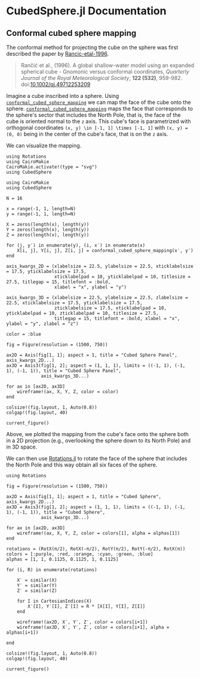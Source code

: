 # CubedSphere.jl Documentation

## Conformal cubed sphere mapping

The conformal method for projecting the cube on the sphere was first described the paper by [Rancic-etal-1996](@citet).

> Rančić et al., (1996). A global shallow-water model using an expanded spherical cube - Gnomonic versus conformal coordinates, _Quarterly Journal of the Royal Meteorological Society_, **122 (532)**, 959-982. doi:[10.1002/qj.49712253209](https://doi.org/10.1002/qj.49712253209)

Imagine a cube inscribed into a sphere. Using [`conformal_cubed_sphere_mapping`](@ref) we can map the face of the
cube onto the sphere. [`conformal_cubed_sphere_mapping`](@ref) maps the face that corresponds to the sphere's
sector that includes the North Pole, that is, the face of the cube is oriented normal to the ``z`` axis. This cube's
face is parametrized with orthogonal coordinates ``(x, y) \in [-1, 1] \times [-1, 1]`` with ``(x, y) = (0, 0)`` being
in the center of the cube's face, that is on the ``z`` axis.

We can visualize the mapping.

```@setup 1
using Rotations
using CairoMakie
CairoMakie.activate!(type = "svg")
using CubedSphere
```

```@example 1
using CairoMakie
using CubedSphere

N = 16

x = range(-1, 1, length=N)
y = range(-1, 1, length=N)

X = zeros(length(x), length(y))
Y = zeros(length(x), length(y))
Z = zeros(length(x), length(y))

for (j, y′) in enumerate(y), (i, x′) in enumerate(x)
    X[i, j], Y[i, j], Z[i, j] = conformal_cubed_sphere_mapping(x′, y′)
end

axis_kwargs_2D = (xlabelsize = 22.5, ylabelsize = 22.5, xticklabelsize = 17.5, yticklabelsize = 17.5, 
                  xticklabelpad = 10, yticklabelpad = 10, titlesize = 27.5, titlegap = 15, titlefont = :bold, 
                  xlabel = "x", ylabel = "y")

axis_kwargs_3D = (xlabelsize = 22.5, ylabelsize = 22.5, zlabelsize = 22.5, xticklabelsize = 17.5, yticklabelsize = 17.5,
                  zticklabelsize = 17.5, xticklabelpad = 10, yticklabelpad = 10, zticklabelpad = 10, titlesize = 27.5,
                  titlegap = 15, titlefont = :bold, xlabel = "x", ylabel = "y", zlabel = "z")

color = :blue
    
fig = Figure(resolution = (1500, 750))

ax2D = Axis(fig[1, 1]; aspect = 1, title = "Cubed Sphere Panel", axis_kwargs_2D...)
ax3D = Axis3(fig[1, 2]; aspect = (1, 1, 1), limits = ((-1, 1), (-1, 1), (-1, 1)), title = "Cubed Sphere Panel", 
             axis_kwargs_3D...)

for ax in [ax2D, ax3D]
    wireframe!(ax, X, Y, Z, color = color)
end

colsize!(fig.layout, 1, Auto(0.8))
colgap!(fig.layout, 40)

current_figure()
```

Above, we plotted the mapping from the cube's face onto the sphere both in a 2D projection (e.g., overlooking the sphere down to its North Pole) and in 3D space.

We can then use [Rotations.jl](https://github.com/JuliaGeometry/Rotations.jl) to rotate the face of the sphere that includes the North Pole and this way obtain all six faces of the sphere.

```@example 1
using Rotations

fig = Figure(resolution = (1500, 750))

ax2D = Axis(fig[1, 1]; aspect = 1, title = "Cubed Sphere", axis_kwargs_2D...)
ax3D = Axis3(fig[1, 2]; aspect = (1, 1, 1), limits = ((-1, 1), (-1, 1), (-1, 1)), title = "Cubed Sphere", 
             axis_kwargs_3D...)

for ax in [ax2D, ax3D]
    wireframe!(ax, X, Y, Z, color = colors[1], alpha = alphas[1])
end

rotations = (RotX(π/2), RotX(-π/2), RotY(π/2), RotY(-π/2), RotX(π))
colors = [:purple, :red, :orange, :cyan, :green, :blue]
alphas = [1, 1, 0.1125, 0.1125, 1, 0.1125]

for (i, R) in enumerate(rotations)

    X′ = similar(X)
    Y′ = similar(Y)
    Z′ = similar(Z)

    for I in CartesianIndices(X)
        X′[I], Y′[I], Z′[I] = R * [X[I], Y[I], Z[I]]
    end
    
    wireframe!(ax2D, X′, Y′, Z′, color = colors[i+1])
    wireframe!(ax3D, X′, Y′, Z′, color = colors[i+1], alpha = alphas[i+1])
    
end

colsize!(fig.layout, 1, Auto(0.8))
colgap!(fig.layout, 40)

current_figure()
```
